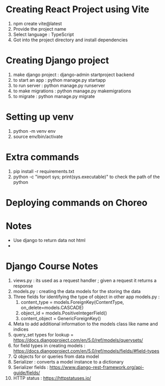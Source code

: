 # Creating React Project using Vite

1. npm create vite@latest
2. Provide the project name
3. Select language : TypeScript
4. Got into the project directory and install dependencies

# Creating Django project

1. make django project : django-admin startproject backend
2. to start an app : python manage.py startapp <api name>
3. to run server : python manage.py runserver
4. to make migrations : python manage.py makemigrations
5. to migrate : python manage.py migrate

# Setting up venv

1. python -m venv env
2. source env/bin/activate

# Extra commands

1. pip install -r requirements.txt
2. python -c "import sys; print(sys.executable)" to check the path of the python

# Deploying commands on Choreo

# Notes

- Use django to return data not html
-

# Django Course Notes

1. views.py : its used as a request handler ; given a request it returns a response
2. models.py : creating the data models for the storing the data
3. Three fields for identifying the type of object in other app models.py :
   1. content_type = models.ForeignKey(ContentType, on_delete=models.CASCADE)
   2. object_id = models.PositiveIntegerField()
   3. content_object = GenericForeignKey()
4. Meta to add additional information to the models class like name and indices
5. query_set types for lookup = https://docs.djangoproject.com/en/5.0/ref/models/querysets/
6. for field types in creating models : https://docs.djangoproject.com/en/5.0/ref/models/fields/#field-types
7. Q objects for or queries from data model
8. Serializer : converts a model instance to a dictionary 
9. Serializer fields : https://www.django-rest-framework.org/api-guide/fields/
10. HTTP status : https://httpstatuses.io/

